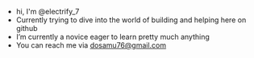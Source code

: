 - hi, I'm @electrify_7
- Currently trying to dive into the world of building and helping here on github
- I’m currently a novice eager to learn pretty much anything
- You can reach me via dosamu76@gmail.com

<!---
electrify-7/electrify-7 is a ✨ special ✨ repository because its `README.md` (this file) appears on your GitHub profile.
You can click the Preview link to take a look at your changes.
--->
